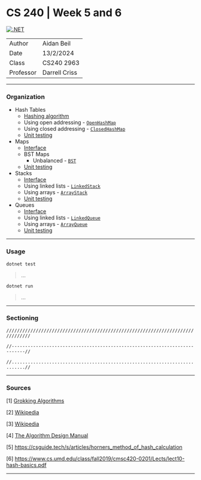 # CS 240 | Week 5 and 6

[![.NET](https://github.com/thefireflyer/cs240-w5-w6-combined/actions/workflows/dotnet.yml/badge.svg)](https://github.com/thefireflyer/cs240-w5-w6-combined/actions/workflows/dotnet.yml)

| | |
|-|-|
| Author | Aidan Beil |
| Date | 13/2/2024 |
| Class | CS240 2963 |
| Professor | Darrell Criss |

---

### Organization

- Hash Tables
    - [Hashing algorithm](Hasher.cs)
    - Using open addressing - [`OpenHashMap`](Tables/OpenHashTable.cs)
    - Using closed addressing - [`ClosedHashMap`](Tables/ClosedHashTable.cs)
    - [Unit testing](Tables/TestTable.cs)
- Maps
    - [Interface](Maps/IMap.cs)
    - BST Maps
        - Unbalanced - [`BST`](Maps/BSTs/BST.cs)
    - [Unit testing](Maps/TestMaps.cs)
- Stacks
    - [Interface](Stacks/IStack.cs)
    - Using linked lists - [`LinkedStack`](Stacks/LinkedStack.cs)
    - Using arrays - [`ArrayStack`](Stacks/ArrayStack.cs)
    - [Unit testing](Stacks/TestStacks.cs)
- Queues
    - [Interface](Queues/IQueue.cs)
    - Using linked lists - [`LinkedQueue`](Queues/LinkedQueue.cs)
    - Using arrays - [`ArrayQueue`](Queues/ArrayQueue.cs)
    - [Unit testing](Queues/TestQueues.cs)

---

### Usage

`dotnet test`

> ...
>
>

`dotnet run`

> ...
>
>

---

### Sectioning

`///////////////////////////////////////////////////////////////////////////////`

`//---------------------------------------------------------------------------//`

`//...........................................................................//`


---

### Sources

[1] [Grokking Algorithms](https://livebook.manning.com/book/grokking-algorithms-second-edition/chapter-1/v-4/)

[2] [Wikipedia](https://en.wikipedia.org/wiki/Horner's_method)

[3] [Wikipedia](https://en.wikipedia.org/wiki/Hash_function#Radix_conversion_hashing)

[4] [The Algorithm Design Manual]()

[5] <https://csguide.tech/s/articles/horners_method_of_hash_calculation>

[6] <https://www.cs.umd.edu/class/fall2019/cmsc420-0201/Lects/lect10-hash-basics.pdf>

---

